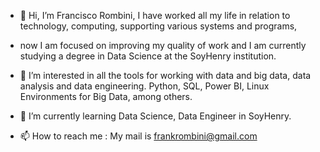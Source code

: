 - 👋 Hi, I’m Francisco Rombini, I have worked all my life in relation to technology, computing, supporting various systems and programs,
-    now I am focused on improving my quality of work and I am currently studying a degree in Data Science at the SoyHenry institution.
  
- 👀 I’m interested in all the tools for working with data and big data, data analysis and data engineering. Python, SQL, Power BI, Linux Environments for Big Data, among others.
  
- 🌱 I’m currently learning Data Science, Data Engineer in SoyHenry.
  
- 📫 How to reach me : My mail is frankrombini@gmail.com

<!---
Frombini/Frombini is a ✨ special ✨ repository because its `README.md` (this file) appears on your GitHub profile.
You can click the Preview link to take a look at your changes.
--->
